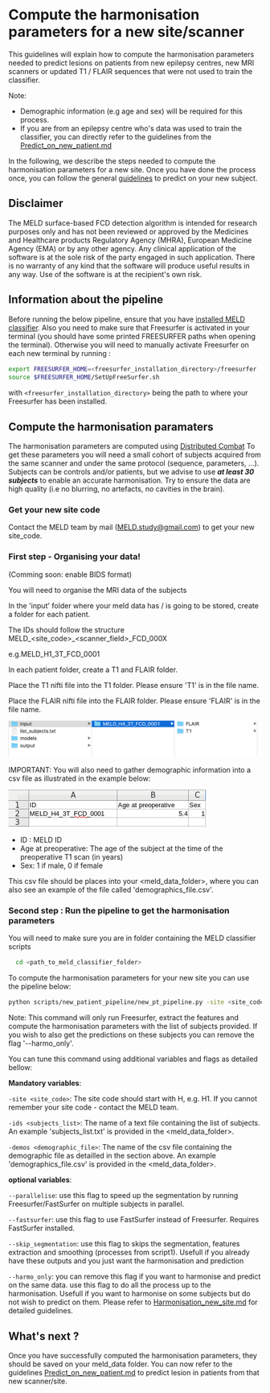 # Compute the harmonisation parameters for a new site/scanner

This guidelines will explain how to compute the harmonisation parameters needed to predict lesions on patients from new epilepsy centres, new MRI scanners or updated T1 / FLAIR sequences that were not used to train the classifier. 

Note: 
- Demographic information (e.g age and sex) will be required for this process.
- If you are from an epilepsy centre who's data was used to train the classifier, you can directly refer to the guidelines from the [Predict_on_new_patient.md](Predict_on_new_patient.md)

In the following, we describe the steps needed to compute the harmonisation parameters for a new site. Once you have done the process once, you can follow the general [guidelines](Predict_on_new_patient.md) to predict on your new subject.

## Disclaimer

The MELD surface-based FCD detection algorithm is intended for research purposes only and has not been reviewed or approved by the Medicines and Healthcare products Regulatory Agency (MHRA), European Medicine Agency (EMA) or by any other agency. Any clinical application of the software is at the sole risk of the party engaged in such application. There is no warranty of any kind that the software will produce useful results in any way. Use of the software is at the recipient's own risk.

## Information about the pipeline
Before running the below pipeline, ensure that you have [installed MELD classifier](README.md#installation).
Also you need to make sure that Freesurfer is activated in your terminal (you should have some printed FREESURFER paths when opening the terminal). Otherwise you will need to manually activate Freesurfer on each new terminal by running : 
```bash
export FREESURFER_HOME=<freesurfer_installation_directory>/freesurfer
source $FREESURFER_HOME/SetUpFreeSurfer.sh
```
with `<freesurfer_installation_directory>` being the path to where your Freesurfer has been installed.


## Compute the harmonisation paramaters 

The harmonisation parameters are computed using [Distributed Combat](https://doi.org/10.1016/j.neuroimage.2021.118822)
To get these parameters you will need a small cohort of subjects acquired from the same scanner and under the same protocol (sequence, parameters, ...).
Subjects can be controls and/or patients, but we advise to use ***at least 30 subjects*** to enable an accurate harmonisation. 
Try to ensure the data are high quality (i.e no blurring, no artefacts, no cavities in the brain).

### Get your new site code
Contact the MELD team by mail (MELD.study@gmail.com) to get your new site_code. 

### First step - Organising your data!

(Comming soon: enable BIDS format)

You will need to organise the MRI data of the subjects

In the 'input' folder where your meld data has / is going to be stored, create a folder for each patient. 

The IDs should follow the structure MELD\_<site\_code>\_<scanner\_field>\_FCD\_000X

e.g.MELD\_H1\_3T\_FCD\_0001 

In each patient folder, create a T1 and FLAIR folder.

Place the T1 nifti file into the T1 folder. Please ensure 'T1' is in the file name.

Place the FLAIR nifti file into the FLAIR folder. Please ensure 'FLAIR' is in the file name.

![example](images/example_folder_structure.png)

IMPORTANT: You will also need to gather demographic information into a csv file as illustrated in the example below:

![example](images/example_demographic_csv.PNG)
- ID : MELD ID
- Age at preoperative: The age of the subject at the time of the preoperative T1 scan (in years)
- Sex: 1 if male, 0 if female

This csv file should be places into your <meld_data_folder>, where you can also see an example of the file called 'demographics_file.csv'.


### Second step : Run the pipeline to get the harmonisation parameters

You will need to make sure you are in folder containing the MELD classifier scripts
```bash
  cd <path_to_meld_classifier_folder>
```

To compute the harmonisation parameters for your new site you can use the pipeline below:

```bash
python scripts/new_patient_pipeline/new_pt_pipeline.py -site <site_code> -ids <subjects_id> -demos <demographic_file> --harmo_only
```

Note: This command will only run Freesurfer, extract the features and compute the harmonisation parameters with the list of subjects provided. If you wish to also get the predictions on these subjects you can remove the flag '--harmo_only'. 


You can tune this command using additional variables and flags as detailed bellow:

**Mandatory variables**:

```-site <site_code>```: The site code should start with H, e.g. H1. If you cannot remember your site code - contact the MELD team.

```-ids <subjects_list>```: The name of a text file containing the list of subjects. An example 'subjects_list.txt' is provided in the <meld_data_folder>. 

```-demos <demographic_file>```: The name of the csv file containing the demographic file as detailled in the section above. An example 'demographics_file.csv' is provided in the <meld_data_folder>.

**optional variables**:

```--parallelise```: use this flag to speed up the segmentation by running Freesurfer/FastSurfer on multiple subjects in parallel. 

```--fastsurfer```: use this flag to use FastSurfer instead of Freesurfer. Requires FastSurfer installed. 

```--skip_segmentation```: use this flag to skips the segmentation, features extraction and smoothing (processes from script1). Usefull if you already have these outputs and you just want the harmonisation and prediction

```--harmo_only```: you can remove this flag if you want to harmonise and predict on the same data. use this flag to do all the process up to the harmonisation. Usefull if you want to harmonise on some subjects but do not wish to predict on them. Please refer to [Harmonisation_new_site.md](Harmonisation_new_site.md) for detailed guidelines. 


## What's next ? 
Once you have successfully computed the harmonisation parameters, they should be saved on your meld_data folder.
You can now refer to the guidelines [Predict_on_new_patient.md](Predict_on_new_patient.md) to predict lesion in patients from that new scanner/site.
